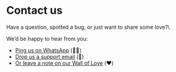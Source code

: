 # Contact us

Have a question, spotted a bug, or just want to share some love?\


We’d be happy to hear from you:

* [Ping us on WhatsApp](https://wa.me/33679814876?text=Bonjour%20Leadbay%20!) (🤳🏼)
* [Drop us a support email](mailto:support@leadbay.ai) (📩)&#x20;
* [Or leave a note on our Wall of Love](https://airtable.com/appAF5Qt556zU5sgB/shrJgLxYlDcNm7sOx) (❤️)



